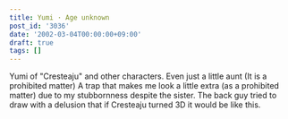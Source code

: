```yaml
---
title: Yumi · Age unknown
post_id: '3036'
date: '2002-03-04T00:00:00+09:00'
draft: true
tags: []
---
```


Yumi of "Cresteaju" and other characters. Even just a little aunt (It is a prohibited matter) A trap that makes me look a little extra (as a prohibited matter) due to my stubbornness despite the sister. The back guy tried to draw with a delusion that if Cresteaju turned 3D it would be like this.
